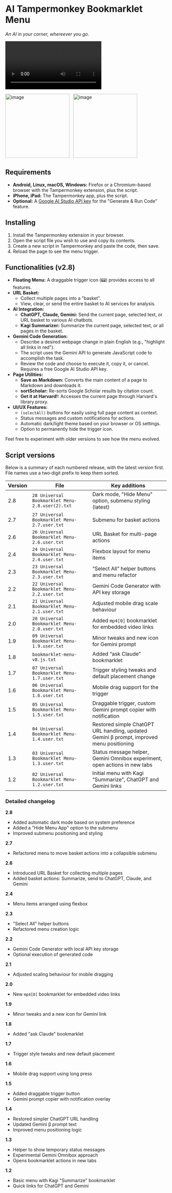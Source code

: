 # AI Tampermonkey Bookmarklet Menu

_An AI in your corner, whereever you go._

![](docs/screenshots/iphone.mp4)

<img width="200" alt="image" src="https://github.com/user-attachments/assets/7ec47418-6326-4806-8b36-3bab4cb9d195" /> &nbsp;
<img width="200" alt="image" src="https://github.com/user-attachments/assets/796cbbd8-7480-489d-9b58-7ec9206d8ca6" />



## Requirements

-   **Android, Linux, macOS, Windows:** Firefox or a Chromium-based browser with the Tampermonkey extension, plus the script.
-   **iPhone, iPad:** The Tampermonkey app, plus the script.
-   **Optional:** A [Google AI Studio API key](https://aistudio.google.com/app/apikey) for the "Generate & Run Code" feature.

## Installing

1. Install the Tampermonkey extension in your browser.
2. Open the script file you wish to use and copy its contents.
3. Create a new script in Tampermonkey and paste the code, then save.
4. Reload the page to see the menu trigger.

## Functionalities (v2.8)

- **Floating Menu:** A draggable trigger icon (📟) provides access to all features.
- **URL Basket:**
    - Collect multiple pages into a "basket".
    - View, clear, or send the entire basket to AI services for analysis.
- **AI Integration:**
    - **ChatGPT, Claude, Gemini:** Send the current page, selected text, or URL basket to various AI chatbots.
    - **Kagi Summarizer:** Summarize the current page, selected text, or all pages in the basket.
- **Gemini Code Generation:**
    - Describe a desired webpage change in plain English (e.g., "highlight all links in red").
    - The script uses the Gemini API to generate JavaScript code to accomplish the task.
    - Review the code and choose to execute it, copy it, or cancel. Requires a free Google AI Studio API key.
- **Page Utilities:**
    - **Save as Markdown:** Converts the main content of a page to Markdown and downloads it.
    - **sortScholar:** Re-sorts Google Scholar results by citation count.
    - **Get it at Harvard!:** Accesses the current page through Harvard's library proxy.
- **UI/UX Features:**
    - `(selectAll)` buttons for easily using full page content as context.
    - Status messages and custom notifications for actions.
    - Automatic dark/light theme based on your browser or OS settings.
    - Option to permanently hide the trigger icon.

Feel free to experiment with older versions to see how the menu evolved.

## Script versions

Below is a summary of each numbered release, with the latest version first. File names use a two‑digit prefix to keep them sorted.

| Version | File | Key additions |
| ------- | ---- | ------------- |
| 2.8 | `28 Universal Bookmarklet Menu-2.8.user(2).txt` | Dark mode, "Hide Menu" option, submenu styling (latest) |
| 2.7 | `27 Universal Bookmarklet Menu-2.7.user.txt` | Submenu for basket actions |
| 2.6 | `26 Universal Bookmarklet Menu-2.6.user.txt` | URL Basket for multi-page actions |
| 2.4 | `24 Universal Bookmarklet Menu-2.4.user.txt` | Flexbox layout for menu items |
| 2.3 | `23 Universal Bookmarklet Menu-2.3.user.txt` | “Select All” helper buttons and menu refactor |
| 2.2 | `22 Universal Bookmarklet Menu-2.2.user.txt` | Gemini Code Generator with API key storage |
| 2.1 | `21 Universal Bookmarklet Menu-2.1.user.txt` | Adjusted mobile drag scale behaviour |
| 2.0 | `20 Universal Bookmarklet Menu-2.0.user.txt` | Added `mp4[0]` bookmarklet for embedded video links |
| 1.9 | `09 Universal Bookmarklet Menu-1.9.user.txt` | Minor tweaks and new icon for Gemini prompt |
| 1.8 | `bookmarklet-menu-v8.js.txt` | Added “ask Claude” bookmarklet |
| 1.7 | `07 Universal Bookmarklet Menu-1.7.user.txt` | Trigger styling tweaks and default placement change |
| 1.6 | `06 Universal Bookmarklet Menu-1.6.user.txt` | Mobile drag support for the trigger |
| 1.5 | `05 Universal Bookmarklet Menu-1.5.user.txt` | Draggable trigger, custom Gemini prompt copier with notification |
| 1.4 | `04 Universal Bookmarklet Menu-1.4.user.txt` | Restored simple ChatGPT URL handling, updated Gemini β prompt, improved menu positioning |
| 1.3 | `03 Universal Bookmarklet Menu-1.3.user.txt` | Status message helper, Gemini Omnibox experiment, open actions in new tabs |
| 1.2 | `02 Universal Bookmarklet Menu-1.2.user.txt` | Initial menu with Kagi “Summarize”, ChatGPT and Gemini links |

### Detailed changelog

**2.8**
- Added automatic dark mode based on system preference
- Added a "Hide Menu App" option to the submenu
- Improved submenu positioning and styling

**2.7**
- Refactored menu to move basket actions into a collapsible submenu

**2.6**
- Introduced URL Basket for collecting multiple pages
- Added basket actions: Summarize, send to ChatGPT, Claude, and Gemini

**2.4**
- Menu items arranged using flexbox

**2.3**
- "Select All" helper buttons
- Refactored menu creation logic

**2.2**
- Gemini Code Generator with local API key storage
- Optional execution of generated code

**2.1**
- Adjusted scaling behaviour for mobile dragging

**2.0**
- New `mp4[0]` bookmarklet for embedded video links

**1.9**
- Minor tweaks and a new icon for Gemini link

**1.8**
- Added "ask Claude" bookmarklet

**1.7**
- Trigger style tweaks and new default placement

**1.6**
- Mobile drag support using long press

**1.5**
- Added draggable trigger button
- Gemini prompt copier with notification overlay

**1.4**
- Restored simpler ChatGPT URL handling
- Updated Gemini β prompt text
- Improved menu positioning logic

**1.3**
- Helper to show temporary status messages
- Experimental Gemini Omnibox approach
- Opens bookmarklet actions in new tabs

**1.2**
- Basic menu with Kagi "Summarize" bookmarklet
- Quick links for ChatGPT and Gemini

